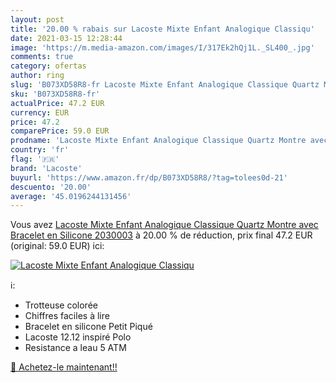 ```yaml
---
layout: post
title: '20.00 % rabais sur Lacoste Mixte Enfant Analogique Classiqu'
date: 2021-03-15 12:28:44
image: 'https://m.media-amazon.com/images/I/317Ek2hQj1L._SL400_.jpg'
comments: true
category: ofertas
author: ring
slug: 'B073XD58R8-fr Lacoste Mixte Enfant Analogique Classique Quartz Montre...'
sku: 'B073XD58R8-fr'
actualPrice: 47.2 EUR
currency: EUR
price: 47.2
comparePrice: 59.0 EUR
prodname: 'Lacoste Mixte Enfant Analogique Classique Quartz Montre avec Bracelet en Silicone 2030003'
country: 'fr'
flag: '🇫🇷'
brand: 'Lacoste'
buyurl: 'https://www.amazon.fr/dp/B073XD58R8/?tag=tolees0d-21'
descuento: '20.00'
average: '45.0196244131456'
---
```


Vous avez [Lacoste Mixte Enfant Analogique Classique Quartz Montre avec Bracelet en Silicone 2030003](https://www.amazon.fr/dp/B073XD58R8/?tag=tolees0d-21)  à  20.00 % de réduction, prix final  47.2 EUR (original: 59.0 EUR) ici:

[![Lacoste Mixte Enfant Analogique Classiqu](https://m.media-amazon.com/images/I/317Ek2hQj1L._SL400_.jpg)](https://www.amazon.fr/dp/B073XD58R8/?tag=tolees0d-21)

ℹ️:

- Trotteuse colorée
- Chiffres faciles à lire
- Bracelet en silicone Petit Piqué
- Lacoste 12.12 inspiré Polo
- Resistance a leau 5 ATM

[🛒 Achetez-le maintenant!!](https://www.amazon.fr/dp/B073XD58R8/?tag=tolees0d-21)
